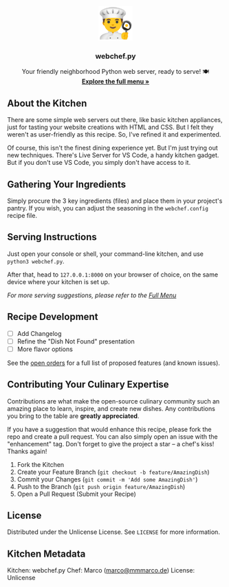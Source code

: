 <br />
<div align="center">
  <a href="https://github.com/mmmarco-de/webchef.py">
    <img src="images/chef.png" alt="Logo" width="80" height="80">
  </a>

  <h3 align="center">webchef.py</h3>

  <p align="center">
    Your friendly neighborhood Python web server, ready to serve! 🍽️
    <br />
    <a href="https://webchef.mmmarco.de/"><strong>Explore the full menu »</strong></a>
  </p>
</div>

## About the Kitchen
There are some simple web servers out there, like basic kitchen appliances, just for tasting your website creations with HTML and CSS. But I felt they weren't as user-friendly as this recipe. So, I've refined it and experimented.

Of course, this isn't the finest dining experience yet. But I'm just trying out new techniques. There's Live Server for VS Code, a handy kitchen gadget. But if you don't use VS Code, you simply don't have access to it.

## Gathering Your Ingredients
Simply procure the 3 key ingredients (files) and place them in your project's pantry. If you wish, you can adjust the seasoning in the `webchef.config` recipe file.

## Serving Instructions
Just open your console or shell, your command-line kitchen, and use `python3 webchef.py`.

After that, head to `127.0.0.1:8000` on your browser of choice, on the same device where your kitchen is set up.

_For more serving suggestions, please refer to the [Full Menu](https://webchef.mmmarco.de/)_

## Recipe Development
- [ ] Add Changelog
- [ ] Refine the "Dish Not Found" presentation
- [ ] More flavor options

See the [open orders](https://github.com/mmmarco-de/webchef.py/issues) for a full list of proposed features (and known issues).

## Contributing Your Culinary Expertise
Contributions are what make the open-source culinary community such an amazing place to learn, inspire, and create new dishes. Any contributions you bring to the table are **greatly appreciated**.

If you have a suggestion that would enhance this recipe, please fork the repo and create a pull request. You can also simply open an issue with the "enhancement" tag.
Don't forget to give the project a star – a chef's kiss! Thanks again!

1. Fork the Kitchen
2. Create your Feature Branch (`git checkout -b feature/AmazingDish`)
3. Commit your Changes (`git commit -m 'Add some AmazingDish'`)
4. Push to the Branch (`git push origin feature/AmazingDish`)
5. Open a Pull Request (Submit your Recipe)

## License
Distributed under the Unlicense License. See `LICENSE` for more information.

## Kitchen Metadata
Kitchen: webchef.py
Chef: Marco (marco@mmmarco.de)
License: Unlicense